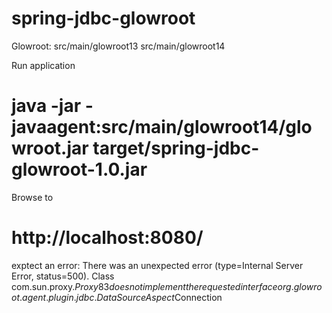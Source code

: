 # spring-jdbc-glowroot

Glowroot:
src/main/glowroot13
src/main/glowroot14

Run application
# java -jar -javaagent:src/main/glowroot14/glowroot.jar target/spring-jdbc-glowroot-1.0.jar

Browse to
# http://localhost:8080/

exptect an error:
There was an unexpected error (type=Internal Server Error, status=500).
Class com.sun.proxy.$Proxy83 does not implement the requested interface org.glowroot.agent.plugin.jdbc.DataSourceAspect$Connection
